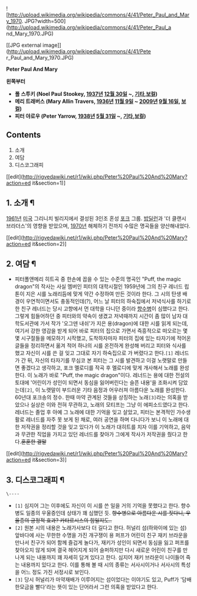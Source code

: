 ![http://upload.wikimedia.org/wikipedia/commons/4/41/Peter_Paul_and_Mary_1970.
JPG?width=500](http://upload.wikimedia.org/wikipedia/commons/4/41/Peter_Paul_a
nd_Mary_1970.JPG)

[[JPG external image]](http://upload.wikimedia.org/wikipedia/commons/4/41/Pete
r_Paul_and_Mary_1970.JPG)

**Peter Paul And Mary**

**왼쪽부터**

  * **폴 스투키 (Noel Paul Stookey, [1937년](1937%EB%85%84.md) [12월 30일](12%EC%9B%94%2030%EC%9D%BC.md) ~, [기타](%EA%B8%B0%ED%83%80.md),[보컬](%EB%B3%B4%EC%BB%AC.md))**
  * **메리 트래버스 (Mary Allin Travers, [1936년](1936%EB%85%84.md) [11월 9일](11%EC%9B%94%209%EC%9D%BC.md) ~ [2009년](2009%EB%85%84.md) [9월 16일](9%EC%9B%94%2016%EC%9D%BC.md), [보컬](%EB%B3%B4%EC%BB%AC.md))**
  * **피터 야로우 (Peter Yarrow, [1938년](1938%EB%85%84.md) [5월 31일](5%EC%9B%94%2031%EC%9D%BC.md) ~, [기타](%EA%B8%B0%ED%83%80.md),[보컬](%EB%B3%B4%EC%BB%AC.md))**  

## Contents

    

1. 소개 
2. 여담 
3. 디스코그래피 

[[edit](http://rigvedawiki.net/r1/wiki.php/Peter%20Paul%20And%20Mary?action=ed
it&section=1)]

## 1. 소개 ¶

  

[1961년](1961%EB%85%84.md) [미국](%EB%AF%B8%EA%B5%AD.md) 그리니치 빌리지에서 결성된 3인조
혼성 [포크](%ED%8F%AC%ED%81%AC.md) 그룹. [밥딜런](%EB%B0%A5%20%EB%94%9C%EB%9F%B0.md)과 '더 클랜시 브라더스'의 영향을 받았으며,
[1970년](1970%EB%85%84.md) 해체하기 전까지 수많은 명곡들을 양산해내었다.

  

[[edit](http://rigvedawiki.net/r1/wiki.php/Peter%20Paul%20And%20Mary?action=ed
it&section=2)]

## 2. 여담 ¶

  

* 피터폴앤메리 히트곡 중 한손에 꼽을 수 있는 수준의 명곡인 "Puff, the magic dragon"의 작사는 사실 멤버인 피터의 대학시절인 1959년에 그의 친구 레너드 립톤이 지은 시를 노래리듬에 맞게 약간 수정하여 만든 것이라 한다. 그 시의 탄생 배경이 우연적이면서도 충동적인데(?), 어느 날 피터의 하숙집에서 저녁식사를 하기로 한 친구 레너드는 당시 고향에서 먼 대학을 다니던 중이라 [향수병](%ED%96%A5%EC%88%98%EB%B3%91.md)이 심했다고 한다. 그렇게 힘들어하던 중 피터와의 약속이 생겼고 저녁때까지 시간이 좀 많이 남자 대학도서관에 가서 작가 '오그덴 내쉬'가 지은 용(dragon)에 대한 시를 읽게 되는데, 여기서 강한 영감을 받게 되어 바로 피터의 집으로 가면서 즉흥적으로 떠오르는 몇몇 시구절들을 메모하기 시작했고, 도착하자마자 피터의 집에 있는 타자기에 적어온 글들을 정리하면서 옮겨 적어 하나의 시를 온전하게 완성해 버리고 피터와 식사를 했고 자신이 시를 쓴 걸 잊고 그대로 자기 하숙집으로 가 버렸다고 한다.`[1]` 레너드가 간 뒤, 자신의 타자기를 무심코 본 피터는 그 시를 발견하고 이걸 노랫말로 만들면 좋겠다고 생각하고, 포크 멜로디를 작곡 후 멜로디에 맞게 개사해서 노래를 완성한다. 이 노래가 바로 "Puff, the magic dragon"이다. 레너드는 용에 대한 전설의 토대에 '어린이가 성인이 되면서 동심을 잃어버린다는 슬픈 내용'을 조화시켜 담았는데`[2]`, 이 노랫말이 부드러운 기타 음정과 어우러져 아름다운 노래를 완성한다. 60년대 포크송의 정수. 한때 마약 관계된 것들을 상징하는 노래`[3]`라는 의혹을 받았으나 실상은 이와 전혀 무관하고, 노래의 모티프는 그냥 이 에피소드였다고 한다. 레너드는 졸업 후 아예 그 노래에 대한 기억을 잊고 살았고, 피터는 본격적인 가수생활로 레너드를 자주 못 보게 된 채로, 여러 공연을 하며 다니다가 보니 이 노래에 대한 저작권을 정리할 것을 잊고 있다가 이 노래가 대히트를 치자 이를 기억하고, 음악과 무관한 직업을 가지고 있던 레너드를 찾아가 그에게 작사가 저작권을 줬다고 한다.<del>훈훈한 결말</del>

[[edit](http://rigvedawiki.net/r1/wiki.php/Peter%20Paul%20And%20Mary?action=ed
it&section=3)]

## 3. 디스코그래피 ¶

`\----`

  * `[1]` 심지어 그는 이후에도 자신이 이 시를 쓴 일을 거의 기억을 못했다고 한다. 향수병도 일종의 우울증인데 상태가 꽤 심했던 듯. <del>향수병으로 아름다운 시를 짓다니, 우울증의 긍정적 효과? 카타르시스의 힘일지도..</del>
  * `[2]` 원본 시의 내용은 노래가사보다 더 길다고 한다. 허널리 섬(하와이에 있는 섬) 앞바다에 사는 무한한 수명을 가진 개구쟁이 용 퍼프가 어린이 친구 재키 브라운을 만나서 친구가 되어 함께 즐겁게 놀다가, 재키가 성인이 되면서 동심을 잃고 퍼프를 찾아오지 않게 되며 결국 헤어지게 되어 슬퍼하지만 다시 새로운 어린이 친구를 만나게 되는 내용까지 꽤 자세히 담겨 있다고 한다. 심지어 재키 브라운이 나이들어 죽는 내용까지 있다고 한다. 이를 통해 볼 때 시의 종류는 서사시이거나 서사시의 특성을 어느 정도 가진 서정시로 보인다.
  * `[3]` 당시 허널리가 마약재배가 이루어지는 섬이었다는 이야기도 있고, Puff가 '담배 한모금을 빨다'라는 뜻이 있는 단어라서 그런 의혹을 받았다고 한다.

